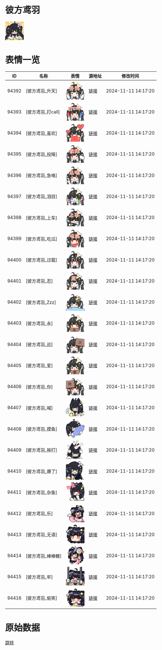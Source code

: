 # 彼方鸢羽

<img src="./cover.png" height="60" alt="cover" />

# 表情一览

|ID|名称|表情|源地址|修改时间|
|----|----|----|----|----|
|94392|[彼方鸢羽_升天]|<img src="./pic/094392_%5B彼方鸢羽_升天%5D.png" height="60" alt="升天"/>|[链接](https://i0.hdslb.com/bfs/garb/9d1fc9b42ecc56ba00358dd33455cf712d185739.png)|2024-11-11 14:17:20|
|94393|[彼方鸢羽_打call]|<img src="./pic/094393_%5B彼方鸢羽_打call%5D.png" height="60" alt="打call"/>|[链接](https://i0.hdslb.com/bfs/garb/62650e01f58589a4441f11802759b222a6063add.png)|2024-11-11 14:17:20|
|94394|[彼方鸢羽_喜欢]|<img src="./pic/094394_%5B彼方鸢羽_喜欢%5D.png" height="60" alt="喜欢"/>|[链接](https://i0.hdslb.com/bfs/garb/a109f95ed1910eff01d08a23585a726630ea0fd1.png)|2024-11-11 14:17:20|
|94395|[彼方鸢羽_投降]|<img src="./pic/094395_%5B彼方鸢羽_投降%5D.png" height="60" alt="投降"/>|[链接](https://i0.hdslb.com/bfs/garb/6d73e42eb7ba63c9e82a8f23b54fdf0e14e0aef8.png)|2024-11-11 14:17:20|
|94396|[彼方鸢羽_急咯]|<img src="./pic/094396_%5B彼方鸢羽_急咯%5D.png" height="60" alt="急咯"/>|[链接](https://i0.hdslb.com/bfs/garb/8f808134fddaf456ddce99753516431579a621fb.png)|2024-11-11 14:17:20|
|94397|[彼方鸢羽_泪目]|<img src="./pic/094397_%5B彼方鸢羽_泪目%5D.png" height="60" alt="泪目"/>|[链接](https://i0.hdslb.com/bfs/garb/1147d73d798648a40b4975b2f58b9495b7d1950b.png)|2024-11-11 14:17:20|
|94398|[彼方鸢羽_上车]|<img src="./pic/094398_%5B彼方鸢羽_上车%5D.png" height="60" alt="上车"/>|[链接](https://i0.hdslb.com/bfs/garb/41c59e503c06bbfe00781d6fd5c4374ca58cb466.png)|2024-11-11 14:17:20|
|94399|[彼方鸢羽_吃瓜]|<img src="./pic/094399_%5B彼方鸢羽_吃瓜%5D.png" height="60" alt="吃瓜"/>|[链接](https://i0.hdslb.com/bfs/garb/27844edb354563356b7510606c745236faacd312.png)|2024-11-11 14:17:20|
|94400|[彼方鸢羽_过载]|<img src="./pic/094400_%5B彼方鸢羽_过载%5D.png" height="60" alt="过载"/>|[链接](https://i0.hdslb.com/bfs/garb/6dc3fd5ee7a0a02eeba0cf821f0b5055a70c32ac.png)|2024-11-11 14:17:20|
|94401|[彼方鸢羽_忍]|<img src="./pic/094401_%5B彼方鸢羽_忍%5D.png" height="60" alt="忍"/>|[链接](https://i0.hdslb.com/bfs/garb/0c2b3bb45ccf3ba711a9ade16de410d2682f111f.png)|2024-11-11 14:17:20|
|94402|[彼方鸢羽_Zzz]|<img src="./pic/094402_%5B彼方鸢羽_Zzz%5D.png" height="60" alt="Zzz"/>|[链接](https://i0.hdslb.com/bfs/garb/bf008475afc48d3a593bb52131c580ad4b406fff.png)|2024-11-11 14:17:20|
|94403|[彼方鸢羽_永]|<img src="./pic/094403_%5B彼方鸢羽_永%5D.png" height="60" alt="永"/>|[链接](https://i0.hdslb.com/bfs/garb/3966802e61f29e3f2368526f6ee1f9e7e0fa3fe8.png)|2024-11-11 14:17:20|
|94404|[彼方鸢羽_远]|<img src="./pic/094404_%5B彼方鸢羽_远%5D.png" height="60" alt="远"/>|[链接](https://i0.hdslb.com/bfs/garb/2bf888c234b51eb32ba5920d2a824b42bb309e20.png)|2024-11-11 14:17:20|
|94405|[彼方鸢羽_爱]|<img src="./pic/094405_%5B彼方鸢羽_爱%5D.png" height="60" alt="爱"/>|[链接](https://i0.hdslb.com/bfs/garb/c3d04e78c8cd42f538c01c9625629df72cefd538.png)|2024-11-11 14:17:20|
|94406|[彼方鸢羽_你]|<img src="./pic/094406_%5B彼方鸢羽_你%5D.png" height="60" alt="你"/>|[链接](https://i0.hdslb.com/bfs/garb/23bcac463b53c7740571619193ac07fe867e760f.png)|2024-11-11 14:17:20|
|94407|[彼方鸢羽_喊]|<img src="./pic/094407_%5B彼方鸢羽_喊%5D.png" height="60" alt="喊"/>|[链接](https://i0.hdslb.com/bfs/garb/f9d2c937bc0bd93c8fa54a1c2da91dd9974e520f.png)|2024-11-11 14:17:20|
|94408|[彼方鸢羽_摸鱼]|<img src="./pic/094408_%5B彼方鸢羽_摸鱼%5D.png" height="60" alt="摸鱼"/>|[链接](https://i0.hdslb.com/bfs/garb/5d8acb1c1402b37a57da4f7be1db31089f64b3c4.png)|2024-11-11 14:17:20|
|94409|[彼方鸢羽_挨打]|<img src="./pic/094409_%5B彼方鸢羽_挨打%5D.png" height="60" alt="挨打"/>|[链接](https://i0.hdslb.com/bfs/garb/ea1c622c618e25ae724786858ef964d7d4a31ccb.png)|2024-11-11 14:17:20|
|94410|[彼方鸢羽_爆了]|<img src="./pic/094410_%5B彼方鸢羽_爆了%5D.png" height="60" alt="爆了"/>|[链接](https://i0.hdslb.com/bfs/garb/51904aa31073b8a8de28e4da16a79be6670afe72.png)|2024-11-11 14:17:20|
|94411|[彼方鸢羽_杂鱼]|<img src="./pic/094411_%5B彼方鸢羽_杂鱼%5D.png" height="60" alt="杂鱼"/>|[链接](https://i0.hdslb.com/bfs/garb/66fc8ed1018d744f6d0295cf7663b5c1e3dbe024.png)|2024-11-11 14:17:20|
|94412|[彼方鸢羽_乐]|<img src="./pic/094412_%5B彼方鸢羽_乐%5D.png" height="60" alt="乐"/>|[链接](https://i0.hdslb.com/bfs/garb/9dfb168c54fbd990931ce3fe5d3706765d57a5c0.png)|2024-11-11 14:17:20|
|94413|[彼方鸢羽_无语]|<img src="./pic/094413_%5B彼方鸢羽_无语%5D.png" height="60" alt="无语"/>|[链接](https://i0.hdslb.com/bfs/garb/f6fcf99041af35ee958132213ad73589c14eb914.png)|2024-11-11 14:17:20|
|94414|[彼方鸢羽_棒棒糖]|<img src="./pic/094414_%5B彼方鸢羽_棒棒糖%5D.png" height="60" alt="棒棒糖"/>|[链接](https://i0.hdslb.com/bfs/garb/d9782848f319ba7cdc73ae8c0c4b29cbe863411a.png)|2024-11-11 14:17:20|
|94415|[彼方鸢羽_牢]|<img src="./pic/094415_%5B彼方鸢羽_牢%5D.png" height="60" alt="牢"/>|[链接](https://i0.hdslb.com/bfs/garb/ffdb0d399e46bb1718d2f71faa1fb27db53233f9.png)|2024-11-11 14:17:20|
|94416|[彼方鸢羽_偷笑]|<img src="./pic/094416_%5B彼方鸢羽_偷笑%5D.png" height="60" alt="偷笑"/>|[链接](https://i0.hdslb.com/bfs/garb/35c14c320af6bb2b66be0033ec39022101c7e113.png)|2024-11-11 14:17:20|

# 原始数据

[跳转](./raw.json)

